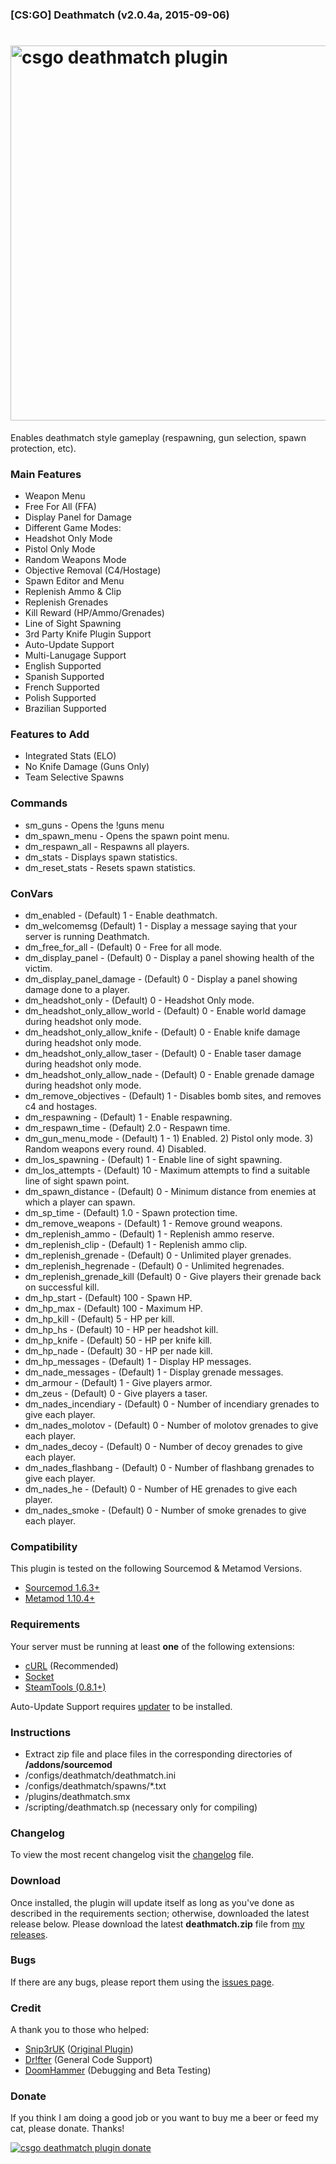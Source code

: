 ### [CS:GO] Deathmatch (v2.0.4a, 2015-09-06)
<a href="http://www.maxximou5.com/"><img src="http://maxximou5.com/sourcemod/assests/img/deathmatch_csgo.png" alt="csgo deathmatch plugin" width="600" /></a>
===============

Enables deathmatch style gameplay (respawning, gun selection, spawn protection, etc).

### Main Features

- Weapon Menu
- Free For All (FFA)
- Display Panel for Damage
- Different Game Modes:
 - Headshot Only Mode
 - Pistol Only Mode
 - Random Weapons Mode
- Objective Removal (C4/Hostage)
- Spawn Editor and Menu
- Replenish Ammo & Clip
- Replenish Grenades
- Kill Reward (HP/Ammo/Grenades)
- Line of Sight Spawning
- 3rd Party Knife Plugin Support
- Auto-Update Support
- Multi-Lanugage Support
 - English Supported
 - Spanish Supported
 - French Supported
 - Polish Supported
 - Brazilian Supported

### Features to Add

- Integrated Stats (ELO)
- No Knife Damage (Guns Only)
- Team Selective Spawns

### Commands

- sm_guns - Opens the !guns menu
- dm_spawn_menu - Opens the spawn point menu.
- dm_respawn_all - Respawns all players.
- dm_stats - Displays spawn statistics.
- dm_reset_stats - Resets spawn statistics.

### ConVars

- dm_enabled - (Default) 1 - Enable deathmatch.
- dm_welcomemsg (Default) 1 - Display a message saying that your server is running Deathmatch.
- dm_free_for_all - (Default) 0 - Free for all mode.
- dm_display_panel - (Default) 0 - Display a panel showing health of the victim.
- dm_display_panel_damage - (Default) 0 - Display a panel showing damage done to a player.
- dm_headshot_only - (Default) 0 - Headshot Only mode.
- dm_headshot_only_allow_world - (Default) 0 - Enable world damage during headshot only mode.
- dm_headshot_only_allow_knife - (Default) 0 - Enable knife damage during headshot only mode.
- dm_headshot_only_allow_taser - (Default) 0 - Enable taser damage during headshot only mode.
- dm_headshot_only_allow_nade - (Default) 0 - Enable grenade damage during headshot only mode.
- dm_remove_objectives - (Default) 1 - Disables bomb sites, and removes c4 and hostages.
- dm_respawning - (Default) 1 - Enable respawning.
- dm_respawn_time - (Default) 2.0 - Respawn time.
- dm_gun_menu_mode - (Default) 1 - 1) Enabled. 2) Pistol only mode. 3) Random weapons every round. 4) Disabled.
- dm_los_spawning - (Default) 1 - Enable line of sight spawning.
- dm_los_attempts - (Default) 10 - Maximum attempts to find a suitable line of sight spawn point.
- dm_spawn_distance - (Default) 0 - Minimum distance from enemies at which a player can spawn.
- dm_sp_time - (Default) 1.0 - Spawn protection time.
- dm_remove_weapons - (Default) 1 - Remove ground weapons.
- dm_replenish_ammo - (Default) 1 - Replenish ammo reserve.
- dm_replenish_clip - (Default) 1 - Replenish ammo clip.
- dm_replenish_grenade - (Default) 0 - Unlimited player grenades.
- dm_replenish_hegrenade - (Default) 0 - Unlimited hegrenades.
- dm_replenish_grenade_kill (Default) 0 - Give players their grenade back on successful kill.
- dm_hp_start - (Default) 100 - Spawn HP.
- dm_hp_max - (Default) 100 - Maximum HP.
- dm_hp_kill - (Default) 5 - HP per kill.
- dm_hp_hs - (Default) 10 - HP per headshot kill.
- dm_hp_knife - (Default) 50 - HP per knife kill.
- dm_hp_nade - (Default) 30 - HP per nade kill.
- dm_hp_messages - (Default) 1 - Display HP messages.
- dm_nade_messages - (Default) 1 - Display grenade messages.
- dm_armour - (Default) 1 - Give players armor.
- dm_zeus - (Default) 0 - Give players a taser.
- dm_nades_incendiary - (Default) 0 - Number of incendiary grenades to give each player.
- dm_nades_molotov - (Default) 0 - Number of molotov grenades to give each player.
- dm_nades_decoy - (Default) 0 - Number of decoy grenades to give each player.
- dm_nades_flashbang - (Default) 0 - Number of flashbang grenades to give each player.
- dm_nades_he - (Default) 0 - Number of HE grenades to give each player.
- dm_nades_smoke - (Default) 0 - Number of smoke grenades to give each player.

### Compatibility

This plugin is tested on the following Sourcemod & Metamod Versions.

- <a href="http://www.sourcemod.net/snapshots.php">Sourcemod 1.6.3+</a>
- <a href="http://www.sourcemm.net/snapshots">Metamod 1.10.4+</a>

### Requirements

Your server must be running at least **one** of the following extensions:
- <a href="https://forums.alliedmods.net/showthread.php?t=152216">cURL</a> (Recommended)
- <a href="https://forums.alliedmods.net/showthread.php?t=67640">Socket</a>
- <a href="https://forums.alliedmods.net/forumdisplay.php?f=147">SteamTools (0.8.1+)</a>

Auto-Update Support requires <a href="https://forums.alliedmods.net/showthread.php?t=169095">updater</a> to be installed.

### Instructions

- Extract zip file and place files in the corresponding directories of **/addons/sourcemod**
- /configs/deathmatch/deathmatch.ini
- /configs/deathmatch/spawns/*.txt
- /plugins/deathmatch.smx
- /scripting/deathmatch.sp (necessary only for compiling)

### Changelog

To view the most recent changelog visit the <a href="https://github.com/Maxximou5/csgo-deathmatch/blob/master/CHANGELOG.md">changelog</a> file.

### Download

Once installed, the plugin will update itself as long as you've done as described in the requirements section; otherwise, downloaded the latest release below.
Please download the latest **deathmatch.zip** file from <a href="https://github.com/Maxximou5/csgo-deathmatch/releases">my releases</a>.

### Bugs

If there are any bugs, please report them using the <a href="https://github.com/Maxximou5/csgo-deathmatch/issues">issues page</a>.

### Credit

A thank you to those who helped:

- <a href="https://forums.alliedmods.net/member.php?u=187003">Snip3rUK</a> (<a href="https://forums.alliedmods.net/showthread.php?t=189577">Original Plugin</a>)
- <a href="https://forums.alliedmods.net/member.php?u=26021">Dr!fter</a> (General Code Support)
- <a href="http://steamcommunity.com/id/DoomHammer69/">DoomHammer</a> (Debugging and Beta Testing)

### Donate

If you think I am doing a good job or you want to buy me a beer or feed my cat, please donate.
Thanks!

<a href="https://www.paypal.com/cgi-bin/webscr?cmd=_s-xclick&hosted_button_id=VSHQ7J8HR95SG"><img src="https://www.paypalobjects.com/en_US/i/btn/btn_donateCC_LG.gif" alt="csgo deathmatch plugin donate"/></a>

